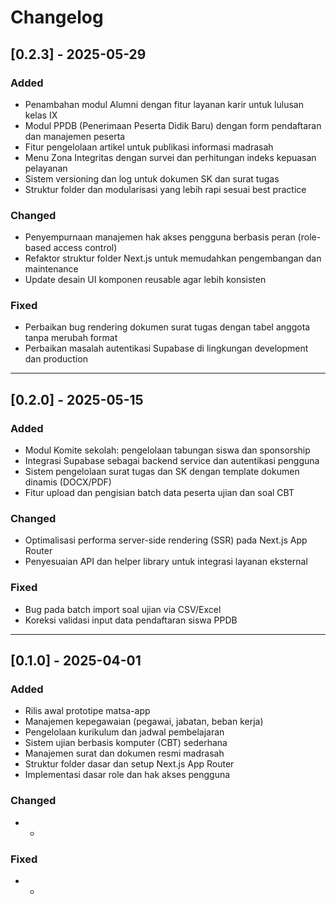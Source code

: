 # Changelog

## [0.2.3] - 2025-05-29
### Added
- Penambahan modul Alumni dengan fitur layanan karir untuk lulusan kelas IX
- Modul PPDB (Penerimaan Peserta Didik Baru) dengan form pendaftaran dan manajemen peserta
- Fitur pengelolaan artikel untuk publikasi informasi madrasah
- Menu Zona Integritas dengan survei dan perhitungan indeks kepuasan pelayanan
- Sistem versioning dan log untuk dokumen SK dan surat tugas
- Struktur folder dan modularisasi yang lebih rapi sesuai best practice

### Changed
- Penyempurnaan manajemen hak akses pengguna berbasis peran (role-based access control)
- Refaktor struktur folder Next.js untuk memudahkan pengembangan dan maintenance
- Update desain UI komponen reusable agar lebih konsisten

### Fixed
- Perbaikan bug rendering dokumen surat tugas dengan tabel anggota tanpa merubah format
- Perbaikan masalah autentikasi Supabase di lingkungan development dan production

---

## [0.2.0] - 2025-05-15
### Added
- Modul Komite sekolah: pengelolaan tabungan siswa dan sponsorship
- Integrasi Supabase sebagai backend service dan autentikasi pengguna
- Sistem pengelolaan surat tugas dan SK dengan template dokumen dinamis (DOCX/PDF)
- Fitur upload dan pengisian batch data peserta ujian dan soal CBT

### Changed
- Optimalisasi performa server-side rendering (SSR) pada Next.js App Router
- Penyesuaian API dan helper library untuk integrasi layanan eksternal

### Fixed
- Bug pada batch import soal ujian via CSV/Excel
- Koreksi validasi input data pendaftaran siswa PPDB

---

## [0.1.0] - 2025-04-01
### Added
- Rilis awal prototipe matsa-app
- Manajemen kepegawaian (pegawai, jabatan, beban kerja)
- Pengelolaan kurikulum dan jadwal pembelajaran
- Sistem ujian berbasis komputer (CBT) sederhana
- Manajemen surat dan dokumen resmi madrasah
- Struktur folder dasar dan setup Next.js App Router
- Implementasi dasar role dan hak akses pengguna

### Changed
- -

### Fixed
- -
